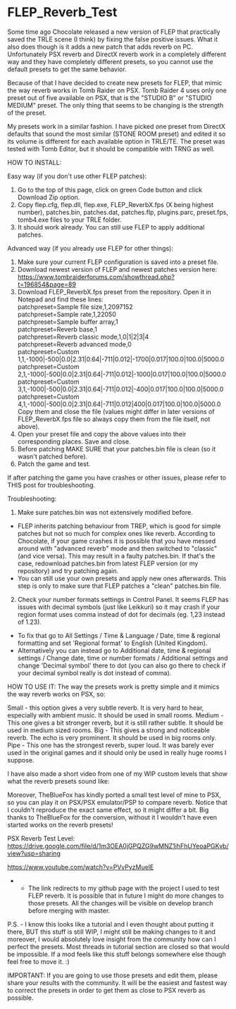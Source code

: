 # FLEP_Reverb_Test

Some time ago Chocolate released a new version of FLEP that practically saved the TRLE scene (I think) by fixing the false positive issues. What it also does though is it adds a new patch that adds reverb on PC. Unfortunately PSX reverb and DirectX reverb work in a completely different way and they have completely different presets, so you cannot use the default presets to get the same behavior.

Because of that I have decided to create new presets for FLEP, that mimic the way reverb works in Tomb Raider on PSX. Tomb Raider 4 uses only one preset out of five available on PSX, that is the "STUDIO B" or "STUDIO MEDIUM" preset. The only thing that seems to be changing is the strength of the preset.

My presets work in a similar fashion. I have picked one preset from DirectX defaults that sound the most similar (STONE ROOM preset) and edited it so its volume is different for each available option in TRLE/TE.
The preset was tested with Tomb Editor, but it should be compatible with TRNG as well.

HOW TO INSTALL:

Easy way (if you don't use other FLEP patches):
1. Go to the top of this page, click on green Code button and click Download Zip option.
2. Copy flep.cfg, flep.dll, flep.exe, FLEP_ReverbX.fps (X being highest number), patches.bin, patches.dat, patches.flp, plugins.parc, preset.fps, tomb4.exe files to your TRLE folder.
3. It should work already. You can still use FLEP to apply additional patches.

Advanced way (if you already use FLEP for other things):
1. Make sure your current FLEP configuration is saved into a preset file.
2. Download newest version of FLEP and newest patches version here: https://www.tombraiderforums.com/showthread.php?t=196854&page=89
3. Download FLEP_ReverbX.fps preset from the repository. Open it in Notepad and find these lines:  
 patchpreset=Sample file size,1,2097152  
 patchpreset=Sample rate,1,22050  
 patchpreset=Sample buffer array,1  
 patchpreset=Reverb base,1  
 patchpreset=Reverb classic mode,1,0|1|2|3|4  
 patchpreset=Reverb advanced mode,0  
 patchpreset=Custom 1,1,-1000|-500|0.0|2.31|0.64|-711|0.012|-1700|0.017|100.0|100.0|5000.0  
 patchpreset=Custom 2,1,-1000|-500|0.0|2.31|0.64|-711|0.012|-1000|0.017|100.0|100.0|5000.0  
 patchpreset=Custom 3,1,-1000|-500|0.0|2.31|0.64|-711|0.012|-400|0.017|100.0|100.0|5000.0  
 patchpreset=Custom 4,1,-1000|-500|0.0|2.31|0.64|-711|0.012|400|0.017|100.0|100.0|5000.0   
Copy them and close the file (values might differ in later versions of FLEP_ReverbX.fps file so always copy them from the file itself, not above).
4. Open your preset file and copy the above values into their corresponding places. Save and close.
5. Before patching MAKE SURE that your patches.bin file is clean (so it wasn't patched before).
5. Patch the game and test.

If after patching the game you have crashes or other issues, please refer to THIS post for troubleshooting.

Troubleshooting:
1. Make sure patches.bin was not extensively modified before.
 - FLEP inherits patching behaviour from TREP, which is good for simple patches but not so much for complex ones like reverb. According to Chocolate, if your game crashes it is possible that you have messed around with "advanced reverb" mode and then switched to "classic" (and vice versa). This may result in a faulty patches.bin. If that's the case, redownload patches.bin from latest FLEP version (or my repository) and try patching again.
 - You can still use your own presets and apply new ones afterwards. This step is only to make sure that FLEP patches a "clean" patches.bin file.
2. Check your number formats settings in Control Panel. It seems FLEP has issues with decimal symbols (just like Leikkuri) so it may crash if your region format uses comma instead of dot for decimals (eg. 1,23 instead of 1.23).
 - To fix that go to All Settings / Time & Language / Date, time & regional formatting and set 'Regional format' to English (United Kingdom).
 - Alternatively you can instead go to Additional date, time & regional settings / Change date, time or number formats / Additional settings and change 'Decimal symbol' there to dot (you can also go there to check if your decimal symbol really is dot instead of comma).

HOW TO USE IT:
The way the presets work is pretty simple and it mimics the way reverb works on PSX, so:

Small - this option gives a very subtle reverb. It is very hard to hear, especially with ambient music. It should be used in small rooms.
Medium - This one gives a bit stronger reverb, but it is still rather subtle. It should be used in medium sized rooms.
Big - This gives a strong and noticeable reverb. The echo is very prominent. It should be used in big rooms only.
Pipe - This one has the strongest reverb, super loud. It was barely ever used in the original games and it should only be used in really huge rooms I suppose.

I have also made a short video from one of my WIP custom levels that show what the reverb presets sound like:

Moreover, TheBlueFox has kindly ported a small test level of mine to PSX, so you can play it on PSX/PSX emulator/PSP to compare reverb. Notice that I couldn't reproduce the exact same effect, so it might differ a bit. Big thanks to TheBlueFox for the conversion, without it I wouldn't have even started works on the reverb presets!

PSX Reverb Test Level: https://drive.google.com/file/d/1m3OEA0jGPQZG9wMNZ1ihFhUYeoaPGKvb/view?usp=sharing

https://www.youtube.com/watch?v=PVvPyzMuelE

* - The link redirects to my github page with the project I used to test FLEP reverb. It is possible that in future I might do more changes to those presets. All the changes will be visible on develop branch before merging with master.

P.S. - I know this looks like a tutorial and I even thought about putting it there, BUT this stuff is still WIP, I might still be making changes to it and moreover, I would absolutely love insight from the community how can I perfect the presets. Most threads in tutorial section are closed so that would be impossible. If a mod feels like this stuff belongs somewhere else though feel free to move it. :)

IMPORTANT:
If you are going to use those presets and edit them, please share your results with the community. It will be the easiest and fastest way to correct the presets in order to get them as close to PSX reverb as possible.
